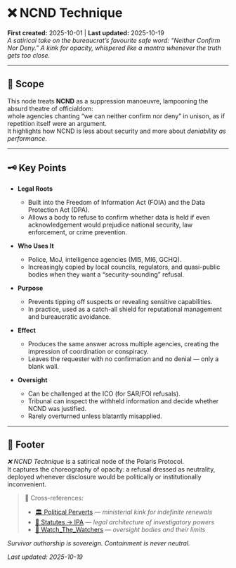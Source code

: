 # ❌ NCND Technique  
**First created:** 2025-10-01 | **Last updated:** 2025-10-19  
*A satirical take on the bureaucrat’s favourite safe word: “Neither Confirm Nor Deny.” A kink for opacity, whispered like a mantra whenever the truth gets too close.*  

---

## 📂 Scope  

This node treats **NCND** as a suppression manoeuvre, lampooning the absurd theatre of officialdom:  
whole agencies chanting “we can neither confirm nor deny” in unison, as if repetition itself were an argument.  
It highlights how NCND is less about security and more about *deniability as performance*.  

---

## 🗝️ Key Points  

- **Legal Roots**  
  - Built into the Freedom of Information Act (FOIA) and the Data Protection Act (DPA).  
  - Allows a body to refuse to confirm whether data is held if even acknowledgement would prejudice national security, law enforcement, or crime prevention.  

- **Who Uses It**  
  - Police, MoJ, intelligence agencies (MI5, MI6, GCHQ).  
  - Increasingly copied by local councils, regulators, and quasi-public bodies when they want a “security-sounding” refusal.  

- **Purpose**  
  - Prevents tipping off suspects or revealing sensitive capabilities.  
  - In practice, used as a catch-all shield for reputational management and bureaucratic avoidance.  

- **Effect**  
  - Produces the same answer across multiple agencies, creating the impression of coordination or conspiracy.  
  - Leaves the requester with no confirmation and no denial — only a blank wall.  

- **Oversight**  
  - Can be challenged at the ICO (for SAR/FOI refusals).  
  - Tribunal can inspect the withheld information and decide whether NCND was justified.  
  - Rarely overturned unless blatantly misapplied.  

---

## 🏮 Footer  

*❌ NCND Technique* is a satirical node of the Polaris Protocol.  
It captures the choreography of opacity: a refusal dressed as neutrality, deployed whenever disclosure would be politically or institutionally inconvenient.  

> 📡 Cross-references:
> 
> - [🏛️ Political Perverts](../🏛️_political_perverts.md) — *ministerial kink for indefinite renewals*  
> - [📜 Statutes → IPA](../../../🦕_Elder_Influencers/📜_Statutes/README.md) — *legal architecture of investigatory powers*  
> - [🧿 Watch_The_Watchers](../../../🪄_Expression_Of_Norms/🧿_Watch_The_Watchers/README.md) — *oversight bodies and their limits*  

*Survivor authorship is sovereign. Containment is never neutral.*  

_Last updated: 2025-10-19_
